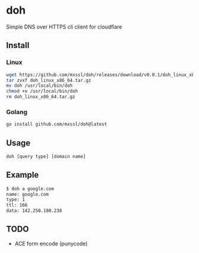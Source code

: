 # doh

Simple DNS over HTTPS cli client for cloudflare

## Install

### Linux

```bash
wget https://github.com/mxssl/doh/releases/download/v0.0.1/doh_linux_x86_64.tar.gz
tar zvxf doh_linux_x86_64.tar.gz
mv doh /usr/local/bin/doh
chmod +x /usr/local/bin/doh
rm doh_linux_x86_64.tar.gz
```

### Golang

```bash
go install github.com/mxssl/doh@latest
```

## Usage

```bash
doh [query type] [domain name]
```

## Example

```bash
$ doh a google.com
name: google.com
type: 1
ttl: 166
data: 142.250.180.238
```

## TODO

- ACE form encode (punycode)
